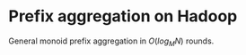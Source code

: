 Prefix aggregation on Hadoop
============================

General monoid prefix aggregation in $O(log_{M}{N})$ rounds.
